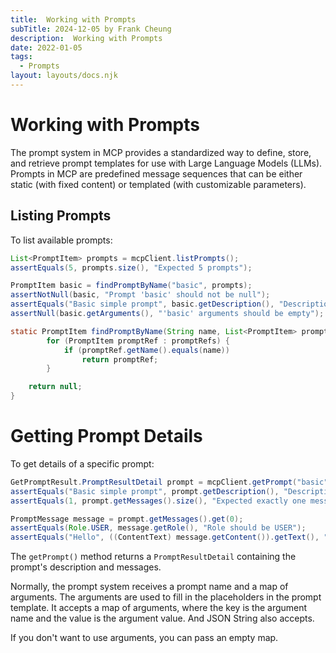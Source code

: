 ```yaml
---
title:  Working with Prompts
subTitle: 2024-12-05 by Frank Cheung
description:  Working with Prompts
date: 2022-01-05
tags:
  - Prompts
layout: layouts/docs.njk
---
```


# Working with Prompts
The prompt system in MCP provides a standardized way to define, store, and retrieve prompt templates for use with Large Language Models (LLMs). 
Prompts in MCP are predefined message sequences that can be either static (with fixed content) or templated (with customizable parameters).

## Listing Prompts

To list available prompts:

```java
List<PromptItem> prompts = mcpClient.listPrompts();
assertEquals(5, prompts.size(), "Expected 5 prompts");

PromptItem basic = findPromptByName("basic", prompts);
assertNotNull(basic, "Prompt 'basic' should not be null");
assertEquals("Basic simple prompt", basic.getDescription(), "Description mismatch for 'basic'");
assertNull(basic.getArguments(), "'basic' arguments should be empty");

static PromptItem findPromptByName(String name, List<PromptItem> promptRefs) {
        for (PromptItem promptRef : promptRefs) {
            if (promptRef.getName().equals(name))
                return promptRef;
        }

    return null;
}
```

<!-- 
    Similar to resources, this method automatically handles pagination. You can use ListPromptsByPage for more control over pagination.
-->

# Getting Prompt Details

To get details of a specific prompt:

```java
GetPromptResult.PromptResultDetail prompt = mcpClient.getPrompt("basic", new HashMap<>());
assertEquals("Basic simple prompt", prompt.getDescription(), "Description should not be null");
assertEquals(1, prompt.getMessages().size(), "Expected exactly one message");

PromptMessage message = prompt.getMessages().get(0);
assertEquals(Role.USER, message.getRole(), "Role should be USER");
assertEquals("Hello", ((ContentText) message.getContent()).getText(), "Text content should be 'Hello'");
```

The `getPrompt()` method returns a `PromptResultDetail` containing the prompt's description and messages.

Normally, the prompt system receives a prompt name and a map of arguments. The arguments are used to fill in the placeholders in the prompt template.
It accepts a map of arguments, where the key is the argument name and the value is the argument value. And JSON String also accepts.

If you don't want to use arguments, you can pass an empty map.
